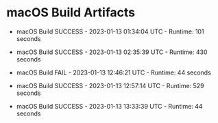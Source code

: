 # macOS Build Artifacts

* macOS Build SUCCESS - 2023-01-13 01:34:04 UTC - Runtime: 101 seconds

* macOS Build SUCCESS - 2023-01-13 02:35:39 UTC - Runtime: 430 seconds

* macOS Build FAIL - 2023-01-13 12:46:21 UTC - Runtime: 44 seconds

* macOS Build SUCCESS - 2023-01-13 12:57:14 UTC - Runtime: 529 seconds

* macOS Build SUCCESS - 2023-01-13 13:33:39 UTC - Runtime: 44 seconds
